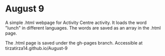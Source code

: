 # August 9

A simple .html webpage for Activity Centre activity. It loads the word "lunch" in different languages. The words are saved as an array in the .html page. 

The .html page is saved under the gh-pages branch. Accessible at tirzatirza14.github.io/August-9
